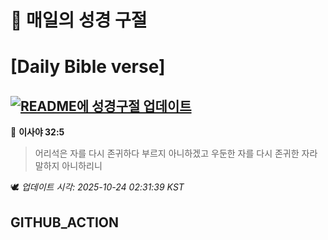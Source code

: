 # 🙏 매일의 성경 구절
# [Daily Bible verse]
## [![README에 성경구절 업데이트](https://github.com/DONGSUKA/first_test/actions/workflows/update-readme-bible.yml/badge.svg)](https://github.com/DONGSUKA/first_test/actions/workflows/update-readme-bible.yml)
<!-- START_BIBLE_VERSE -->
📖 **이사야 32:5**
> 어리석은 자를 다시 존귀하다 부르지 아니하겠고 우둔한 자를 다시 존귀한 자라 말하지 아니하리니

🕊️ _업데이트 시각: 2025-10-24 02:31:39 KST_
  <!-- END_BIBLE_VERSE -->
## GITHUB_ACTION
